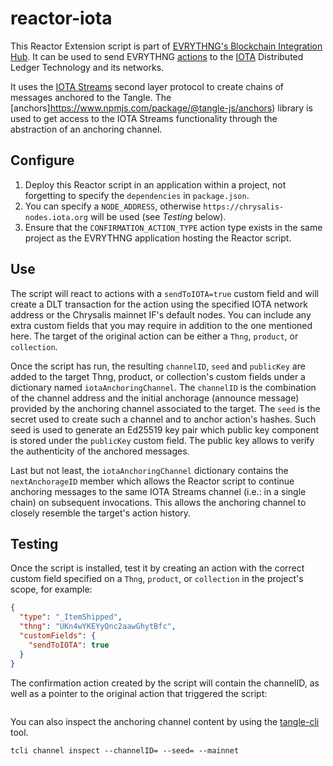 # reactor-iota

This Reactor Extension script is part of
[EVRYTHNG's Blockchain Integration Hub](https://developers.evrythng.com/docs/blockchain-integration-hub).
It can be used to send EVRYTHNG
[actions](https://developers.evrythng.com/reference/actions) to the
[IOTA](https://chrysalis.docs.iota.org/) Distributed Ledger Technology and its networks.

It uses the [IOTA Streams](https://github.com/iotaledger/streams) second layer protocol 
to create chains of messages anchored to the Tangle. 
The [anchors]https://www.npmjs.com/package/@tangle-js/anchors) library 
is used to get access to the IOTA Streams functionality through the abstraction of an anchoring channel. 

## Configure

1.  Deploy this Reactor script in an application within a project, not
    forgetting to specify the `dependencies` in `package.json`.
2.  You can specify a `NODE_ADDRESS`, otherwise `https://chrysalis-nodes.iota.org` will be used (see _Testing_ below).
3.  Ensure that the `CONFIRMATION_ACTION_TYPE` action type exists in the same
    project as the EVRYTHNG application hosting the Reactor script.


## Use

The script will react to actions with a `sendToIOTA=true` custom field
and will create a DLT transaction for the action using the specified
IOTA network address or the Chrysalis mainnet IF's default nodes. 
You can include any extra custom fields that you may
require in addition to the one mentioned here. The target of the original action
can be either a `Thng`, `product`, or `collection`.

Once the script has run, the resulting `channelID`, `seed` and `publicKey` are added
to the target Thng, product, or collection's custom fields under a dictionary named 
`iotaAnchoringChannel`. The `channelID` is the combination of the channel address 
and the initial anchorage (announce message) provided by the anchoring 
channel associated to the target. The `seed` is the secret used to create such a channel 
and to anchor action's hashes. Such seed is used to generate an Ed25519 key pair which 
public key component is stored under the `publicKey` custom field. The public key allows
to verify the authenticity of the anchored messages. 

Last but not least, the `iotaAnchoringChannel` dictionary contains the `nextAnchorageID`
member which allows the Reactor script to continue anchoring messages to the same IOTA Streams
channel  (i.e.: in a single chain) on subsequent invocations. This allows the anchoring channel 
to closely resemble the target's action history.


## Testing

Once the script is installed, test it by creating an action with the correct
custom field specified on a `Thng`, `product`, or `collection` in the project's scope,
for example:

```json
{
  "type": "_ItemShipped",
  "thng": "UKn4wYKEYyQnc2aawGhytBfc",
  "customFields": {
    "sendToIOTA": true
  }
}
```

The confirmation action created by the script will contain the channelID, as well as a pointer to the original action that triggered the script:

```json

```

You can also inspect the anchoring channel content by using the [tangle-cli](https://www.npmjs.com/package/@tangle-js/tangle-cli) tool. 


```console
tcli channel inspect --channelID= --seed= --mainnet
```
